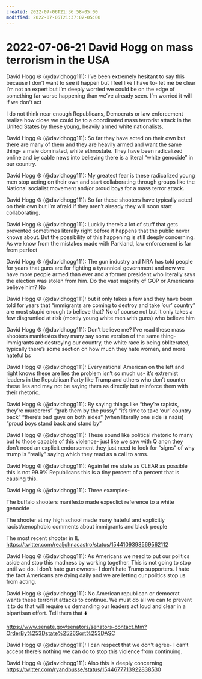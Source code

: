 ```yaml
---
created: 2022-07-06T21:36:58-05:00
modified: 2022-07-06T21:37:02-05:00
---
```

# 2022-07-06-21 David Hogg on mass terrorism in the USA

David Hogg ☮️ (@davidhogg111): I’ve been extremely hesitant to say this because I don’t want to see it happen but I feel like I have to- let me be clear I’m not an expert but I’m deeply worried we could be on the edge of something far worse happening than we’ve already seen. I’m worried it will if we don’t act

I do not think near enough Republicans, Democrats or law enforcement realize how close we could be to a coordinated mass terrorist attack in the United States by these young, heavily armed white nationalists.

David Hogg ☮️ (@davidhogg111): So far they have acted on their own but there are many of them and they are heavily armed and want the same thing- a male dominated, white ethnostate. They have been radicalized online and by cable news into believing there is a literal “white genocide” in our country.

David Hogg ☮️ (@davidhogg111): My greatest fear is these radicalized young men stop acting on their own and start collaborating through groups like the National socialist movement and/or proud boys for a mass terror attack.

David Hogg ☮️ (@davidhogg111): So far these shooters have typically acted on their own but I’m afraid if they aren’t already they will soon start collaborating.

David Hogg ☮️ (@davidhogg111): Luckily there’s a lot of stuff that gets prevented sometimes literally right before it happens that the public never knows about. But the possibility of this happening is still deeply concerning. As we know from the mistakes made with Parkland, law enforcement is far from perfect

David Hogg ☮️ (@davidhogg111): The gun industry and NRA has told people for years that guns are for fighting a tyrannical government and now we have more people armed than ever and a former president who literally says the election was stolen from him. Do the vast majority of GOP or Americans believe him? No

David Hogg ☮️ (@davidhogg111): but it only takes a few and they have been told for years that “immigrants are coming to destroy and take ‘our’ country” are most stupid enough to believe that? No of course not but it only  takes a few disgruntled at risk (mostly young white men with guns) who believe him

David Hogg ☮️ (@davidhogg111): Don’t believe me? I’ve read these mass shooters manifestos they many say some version of the same thing- immigrants are destroying our country, the white race is being obliterated, typically there’s some section on how much they hate women, and more hateful bs

David Hogg ☮️ (@davidhogg111): Every rational American on the left and right knows these are lies the problem isn’t so much us- it’s extremist leaders in the Republican Party like Trump and others who don’t counter these lies and may not be saying them as directly but reinforce them with their rhetoric.

David Hogg ☮️ (@davidhogg111): By saying things like “they’re rapists, they’re murderers” “grab them by the pussy” “it’s time to take ‘our’ country back” “there’s bad guys on both sides” (when literally one side is nazis) “proud boys stand back and stand by”

David Hogg ☮️ (@davidhogg111): These sound like political rhetoric to many but to those capable of this violence- just like we saw with Q anon they don’t need an explicit endorsement they just need to look for “signs” of why trump is “really” saying which they read as a call to arms.

David Hogg ☮️ (@davidhogg111): Again let me state as CLEAR as possible this is not 99.9% Republicans this is a tiny percent of a percent that is causing this.

David Hogg ☮️ (@davidhogg111): Three examples-

The buffalo shooters manifesto made expeclict reference to a white genocide

The shooter at my high school made many hateful and explicitly racist/xenophobic comments about immigrants and black people

The most recent shooter in IL https://twitter.com/realjohnacastro/status/1544109398569562112

David Hogg ☮️ (@davidhogg111): As Americans we need to put our politics aside and stop this madness by working together. This is not going to stop until we do. I don’t hate gun owners- I don’t hate Trump supporters. I hate the fact Americans are dying daily and we are letting our politics stop us from acting.

David Hogg ☮️ (@davidhogg111): No American republican or democrat wants these terrorist attacks to continue. We must do all we can to prevent it to do that will require us demanding our leaders act loud and clear in a bipartisan effort. Tell them that ⬇️ 

https://www.senate.gov/senators/senators-contact.htm?OrderBy%253Dstate%2526Sort%253DASC

David Hogg ☮️ (@davidhogg111): I can respect that we don’t agree- I can’t accept there’s nothing we can do to stop this violence from continuing.

David Hogg ☮️ (@davidhogg111): Also this is deeply concerning https://twitter.com/ryandbusse/status/1544677713922838530
